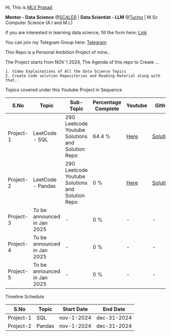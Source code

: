 

Hi, This is [MLV Prasad](https://www.linkedin.com/in/mlvprasadofficial/)

**Mentor - Data Science** @[SCALER](https://www.scaler.com) | **Data Scientist - LLM** @[Turing](https://www.turing.com) | M.Sc Computer Science (A.I and M.L)

if you are interested in learning data science, fill the form here: [Link](https://forms.gle/LcjhECrjxsfPcdFn8)

You can join my Telegram Group here: [Telegram](https://t.me/datascienceuniversity)


This Repo is a Personal Ambition Project of mine.. 

The Project starts from NOV 1 2024, The Agenda of this repo to Create ...


    1. Video Explainations of All the Data Science Topics
    2. Create Code solution Repositories and Reading Material along with that..

Topics covered under this Youtube Project in Sequence

| S.No | Topic | Sub-Topic | Percentage Complete | Youtube | Github |
|----------|----------|----------|----------|-------|------------|
| Project-1 | LeetCode - SQL    | 290 Leetcode Youtube Solutions and Solution Repo    | 64.4 % | [Here](https://www.youtube.com/@ai.mlvprasad/playlists) | [Solutions](https://github.com/MlvPrasadOfficial/DataScience_University_by_MLV_Prasad/tree/main/SQL_LEETCOODE_SOLUTION) |
| Project-2 | LeetCode - Pandas | 290 Leetcode Youtube Solutions and Solution Repo    | 0 %  | [Here](https://www.youtube.com/@ai.mlvprasad/playlists) | [Solutions](https://github.com/MlvPrasadOfficial/DataScience_University_by_MLV_Prasad/tree/main/PROJECT_01_SQL_LEETCOODE_SOLUTION)  |
| Project-3 | To be announced in Jan 2025  | - | 0 %  | - | - |
| Project-4 | To be announced in Jan 2025  | - | 0 %  | - | - |
| Project-5 | To be announced in Jan 2025  | - | 0 %  | - | - |


Timeline Schedule 

| S.No | Topic | Start Date  |End Date |
|----------|----------|----------|----------|
| Project-1 | SQL | nov-1-2024 | dec-31-2024| 
| Project-2 | Pandas | nov-1-2024 | dec-31-2024| 




